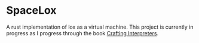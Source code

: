 # SpaceLox

A rust implementation of lox as a virtual machine. This project is currently in progress as I progress through the book [Crafting Interpreters](https://craftinginterpreters.com/).